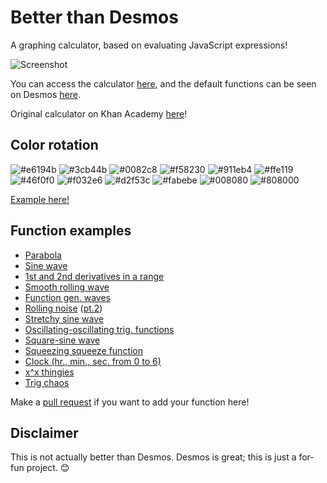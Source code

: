 # Better than Desmos
A graphing calculator, based on evaluating JavaScript expressions!

![Screenshot](https://i.imgur.com/cIVYcO0.png)

You can access the calculator [here](https://drakeluce.com/projects/betterthandesmos/), and the default functions can be seen on Desmos [here](https://www.desmos.com/calculator/q8krvyo0cl).

Original calculator on Khan Academy [here](https://www.khanacademy.org/computer-programming/better-than-desmos-a-graphing-calculator/5078845089054720)!

## Color rotation
![#e6194b](https://placehold.it/16/e6194b/000000?text=+)
![#3cb44b](https://placehold.it/16/3cb44b/000000?text=+)
![#0082c8](https://placehold.it/16/0082c8/000000?text=+)
![#f58230](https://placehold.it/16/f58230/000000?text=+)
![#911eb4](https://placehold.it/16/911eb4/000000?text=+)
![#ffe119](https://placehold.it/16/ffe119/000000?text=+)
![#46f0f0](https://placehold.it/16/46f0f0/000000?text=+)
![#f032e6](https://placehold.it/16/f032e6/000000?text=+)
![#d2f53c](https://placehold.it/16/d2f53c/000000?text=+)
![#fabebe](https://placehold.it/16/fabebe/000000?text=+)
![#008080](https://placehold.it/16/008080/000000?text=+)
![#808000](https://placehold.it/16/808000/000000?text=+)

[Example here!](https://drakeluce.com/projects/betterthandesmos/?function=Math.sin(x)%0AMath.sin(x)%2B0.1%0AMath.sin(x)%2B0.2%0AMath.sin(x)%2B0.3%0AMath.sin(x)%2B0.4%0AMath.sin(x)%2B0.5%0AMath.sin(x)%2B0.6%0AMath.sin(x)%2B0.7%0AMath.sin(x)%2B0.8%0AMath.sin(x)%2B0.9%0AMath.sin(x)%2B1%0AMath.sin(x)%2B1.1&divisionCount=8&useSecantRendering=true&plotDensity=1&combineZoom=false&modifierZoom=8&modifierZoomX=4&modifierZoomY=4&axisStrokeWeight=2&graphStrokeWeight=1&functionStrokeWeight=4&labelTextSize=10)

## Function examples
+ [Parabola](https://drakeluce.com/projects/betterthandesmos/?function=x*x)
+ [Sine wave](https://drakeluce.com/projects/betterthandesmos/?function=Math.sin(x))
+ [1st and 2nd derivatives in a range](https://drakeluce.com/projects/betterthandesmos/?function=x%20%3E%200%20%26%26%20x%20%3C%20Math.PI%20%3F%20-Math.cos(x)%20%2B%201%20%3A%20NaN%0Ax%20%3E%200%20%26%26%20x%20%3C%20Math.PI%20%3F%20Math.sin(x)%20%3A%20NaN%0Ax%20%3E%200%20%26%26%20x%20%3C%20Math.PI%20%3F%20Math.cos(x)%20%3A%20NaN%0A)
+ [Smooth rolling wave](https://drakeluce.com/projects/betterthandesmos/?function=Math.sin(x%20%2B%20Date.now()%2F500)*x)
+ [Function gen. waves](https://drakeluce.com/projects/betterthandesmos/?function=(Math.sin(((Date.now()%2F3000)%20-%20x)*Math.PI))%2B2%0A(Math.floor((Date.now()%2F2000)%20-%20x)%20%25%202%20%3F%20-1%20%3A%201)%0A((((Date.now()%2F1000)%20-%20x-1)%2F2%20-%20Math.floor(((Date.now()%2F1000)%20-%20x-1)%2F2))*2-1)-2)
+ [Rolling noise](https://drakeluce.com/projects/betterthandesmos/?function=x%25Math.tan(x%20%2B%20Date.now()%2F100)*2) ([pt.2](https://drakeluce.com/projects/betterthandesmos/?function=x%25Math.tan(x%20%2B%20Date.now()%2F100)*1%0Ax%25Math.tan(x%20%2B%20Date.now()%2F100)*2%0Ax%25Math.tan(x%20%2B%20Date.now()%2F100)*3%0Ax%25Math.tan(x%20%2B%20Date.now()%2F100)*4%0Ax%25Math.tan(x%20%2B%20Date.now()%2F100)*5&divisionCount=8&useSecantRendering=false&plotDensity=1&combineZoom=true&modifierZoom=8&modifierZoomX=4&modifierZoomY=4&axisStrokeWeight=2&graphStrokeWeight=1&functionStrokeWeight=64&labelTextSize=10]))
+ [Stretchy sine wave](https://drakeluce.com/projects/betterthandesmos/?function=Math.sin(x*Date.now()%2F1000)&divisionCount=8&useSecantRendering=false&plotDensity=1&combineZoom=true&modifierZoom=8&modifierZoomX=4&modifierZoomY=4&axisStrokeWeight=2&graphStrokeWeight=1&functionStrokeWeight=16&labelTextSize=10)
+ [Oscillating-oscillating trig. functions](https://drakeluce.com/projects/betterthandesmos/?function=Math.sin(x)*Math.sin((Date.now()%2F1000))%0AMath.cos(x)*Math.cos((Date.now()%2F1000))%0AMath.tan(x)*Math.tan((Date.now()%2F1000)))
+ [Square-sine wave](https://drakeluce.com/projects/betterthandesmos/?function=Math.round(x*x%2B%20Date.now()%2F200)%252%20%3F%20-Math.sin(x)%20%3A%20Math.sin(x))
+ [Squeezing squeeze function](https://drakeluce.com/projects/betterthandesmos/?function=Math.sin(Date.now()%2F1000)*x*x%0AMath.sin(Date.now()%2F1000)*-x*x%0AMath.sin(Date.now()%2F1000)*x*x*Math.sin(1%2Fx)%0AMath.sin(Date.now()%2F1000)*-x*x*Math.sin(1%2Fx)&divisionCount=8&useSecantRendering=true&plotDensity=1&combineZoom=true&modifierZoom=2&modifierZoomX=4&modifierZoomY=4&axisStrokeWeight=2&graphStrokeWeight=1&functionStrokeWeight=4&labelTextSize=10)
+ [Clock (hr., min., sec. from 0 to 6)](https://drakeluce.com/projects/betterthandesmos/?function=(x%20%3C%20new%20Date().getHours()%2F4)%20%2B%204%0A(x%20%3C%20new%20Date().getMinutes()%2F10)%20%2B%202%0A(x%20%3C%20new%20Date().getSeconds()%2F10))
+ [x^x thingies](https://drakeluce.com/projects/betterthandesmos/?function=Math.pow(Math.cos(Date.now()%2F1000)%2Cx)%0AMath.pow(Math.cos(Date.now()%2F1000)%2Bx%2Cx)%0AMath.pow(Math.cos(Date.now()%2F1000)-x%2Cx)%0AMath.pow(Math.cos(Date.now()%2F1000)*x%2Cx)%0AMath.pow(Math.cos(Date.now()%2F1000)%2Fx%2Cx)%0AMath.pow(Math.pow(Math.cos(Date.now()%2F1000)%2Cx)%2Cx)&divisionCount=8&useSecantRendering=true&plotDensity=1&combineZoom=true&modifierZoom=8&modifierZoomX=4&modifierZoomY=4&axisStrokeWeight=2&graphStrokeWeight=1&functionStrokeWeight=4&labelTextSize=10)
+ [Trig chaos](https://drakeluce.com/projects/betterthandesmos/?function=sin(x)*sin((t%2F2000))*x%0Asin(x)*cos((t%2F2000))*x%0Asin(x)*tan((t%2F2000))*x%0Acos(x)*sin((t%2F2000))*x%0Acos(x)*cos((t%2F2000))*x%0Acos(x)*tan((t%2F2000))*x%0Atan(x)*sin((t%2F2000))*x%0Atan(x)*cos((t%2F2000))*x%0Atan(x)*tan((t%2F2000))*x&divisionCount=8&useSecantRendering=false&useJSInterpretation=false&plotDensity=2&combineZoom=true&modifierZoom=16&modifierZoomX=4&modifierZoomY=4&axisStrokeWeight=2&graphStrokeWeight=1&functionStrokeWeight=4&labelTextSize=10)

Make a [pull request](https://github.com/ihatecsv/betterthandesmos/pulls) if you want to add your function here!

## Disclaimer
This is not actually better than Desmos. Desmos is great; this is just a for-fun project. :blush:
